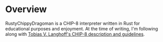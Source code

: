 # Overview
RustyChippyDragoman is a CHIP-8 interpreter written in Rust for educational purposes and enjoyment. At the time of writing, I'm following along with [Tobias V. Langhoff's CHIP-8 description and guidelines](https://tobiasvl.github.io/blog/write-a-chip-8-emulator/).
